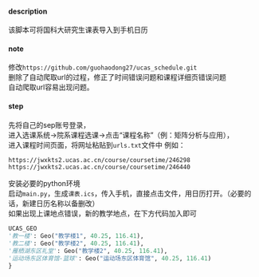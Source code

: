 #### description
该脚本可将国科大研究生课表导入到手机日历    
#### note

修改`https://github.com/guohaodong27/ucas_schedule.git`  
删除了自动爬取url的过程，修正了时间错误问题和课程详细页错误问题  
自动爬取url容易出现问题。

#### step

先将自己的sep账号登录，  
进入选课系统->院系课程选课->点击“课程名称”（例：矩阵分析与应用），  
进入课程时间页面，将网址粘贴到`urls.txt`文件中
例如：  

```txt
https://jwxkts2.ucas.ac.cn/course/coursetime/246298
https://jwxkts2.ucas.ac.cn/course/coursetime/246440
```

安装必要的python环境  
启动`main.py`，生成`课表.ics`，传入手机，直接点击文件，用日历打开。（必要的话，新建日历名称以备删改）  
如果出现上课地点错误，新的教学地点，在下方代码加入即可   

```python
UCAS_GEO
'教一楼': Geo("教学楼1", 40.25, 116.41),
'教二楼': Geo("教学楼2", 40.25, 116.41),
'雁栖湖东区礼堂': Geo("教学楼2", 40.25, 116.41),
'运动场东区体育馆-篮球': Geo("运动场东区体育馆", 40.25, 116.41)
}
```

